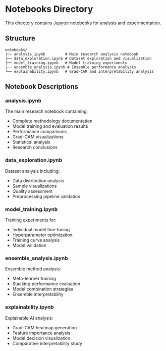 # Notebooks Directory

This directory contains Jupyter notebooks for analysis and experimentation.

## Structure

```
notebooks/
├── analysis.ipynb         # Main research analysis notebook
├── data_exploration.ipynb # Dataset exploration and visualization
├── model_training.ipynb   # Model training experiments
├── ensemble_analysis.ipynb # Ensemble performance analysis
└── explainability.ipynb   # Grad-CAM and interpretability analysis
```

## Notebook Descriptions

### analysis.ipynb
The main research notebook containing:
- Complete methodology documentation
- Model training and evaluation results
- Performance comparisons
- Grad-CAM visualizations
- Statistical analysis
- Research conclusions

### data_exploration.ipynb
Dataset analysis including:
- Data distribution analysis
- Sample visualizations
- Quality assessment
- Preprocessing pipeline validation

### model_training.ipynb
Training experiments for:
- Individual model fine-tuning
- Hyperparameter optimization
- Training curve analysis
- Model validation

### ensemble_analysis.ipynb
Ensemble method analysis:
- Meta-learner training
- Stacking performance evaluation
- Model combination strategies
- Ensemble interpretability

### explainability.ipynb
Explainable AI analysis:
- Grad-CAM heatmap generation
- Feature importance analysis
- Model decision visualization
- Comparative interpretability study

